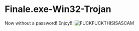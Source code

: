 # Finale.exe-Win32-Trojan
Now without a password! Enjoy!!!
![FUCKFUCKTHISISASCAM](https://github.com/user-attachments/assets/2d3f8a8b-a2cb-41e3-a808-69e11772e87a)
